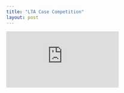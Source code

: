 ```yaml
---
title: "LTA Case Competition"
layout: post
---
```


<div class="videocontainer">
  <iframe src="https://www.youtube.com/embed/IPZZGIyfjCY" title="YouTube video player" frameborder="0" allow="accelerometer; autoplay; clipboard-write; encrypted-media; gyroscope; picture-in-picture; web-share" allowfullscreen></iframe>
</div>


